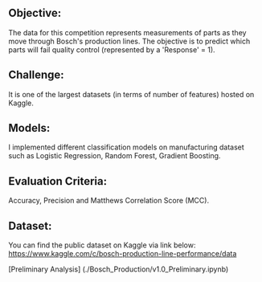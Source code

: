 ## Objective: 
The data for this competition represents measurements of parts as they move through Bosch's production lines. The objective is to predict which parts will fail quality control (represented by a 'Response' = 1).

## Challenge:
It is one of the largest datasets (in terms of number of features) hosted on Kaggle.

## Models: 
I implemented different classification models on manufacturing dataset such as Logistic Regression, Random Forest, Gradient Boosting.

## Evaluation Criteria:
Accuracy, Precision and Matthews Correlation Score (MCC).

## Dataset:
You can find the public dataset on Kaggle via link below:
https://www.kaggle.com/c/bosch-production-line-performance/data


[Preliminary Analysis] (./Bosch_Production/v1.0_Preliminary.ipynb)
